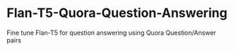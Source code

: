 # Flan-T5-Quora-Question-Answering
Fine tune Flan-T5 for question answering using Quora Question/Answer pairs
